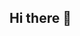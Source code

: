 ## Hi there 👋

<!--
**keygenlain/keygenlain** is a ✨ _special_ ✨ repository because its `README.md` (this file) appears on your GitHub profile.

Here are some ideas to get you started:

- I’m currently working on a Text-Based Adventure Game
- I’m currently learning GDscript and C#
- Ask me about Morrowind
- How to reach me: Don't
- Pronouns: She/Her
- Fun fact: I love my wife
-->
